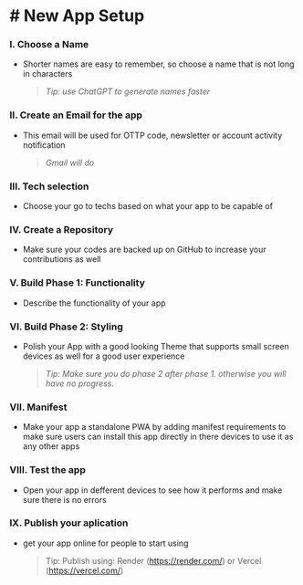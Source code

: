 
# # New App Setup

### I. Choose a Name
- Shorter names are easy to remember, so choose a name that is not long in characters
    > *Tip: use ChatGPT to generate names faster*

### II. Create an Email for the app
- This email will be used for OTTP code, newsletter or account activity notification
    > *Gmail will do*

### III. Tech selection
- Choose your go to techs based on what your app to be capable of

### IV. Create a Repository
- Make sure your codes are backed up on GitHub to increase your contributions as well 

### V. Build Phase 1: Functionality 
- Describe the functionality of your app

### VI. Build Phase 2: Styling
- Polish your App with a good looking Theme that supports small screen devices as well for a good user experience
    > *Tip: Make sure you do phase 2 after phase 1. otherwise you will have no progress.*

### VII. Manifest
- Make your app a standalone PWA by adding manifest requirements to make sure users can install this app directly in there devices to use it as any other apps

### VIII. Test the app
- Open your app in defferent devices to see how it performs and make sure there is no errors

### IX. Publish your aplication
- get your app online for people to start using
  
    > Tip: Publish using: Render (https://render.com/) or Vercel (https://vercel.com/) 



